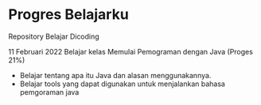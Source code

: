 # Progres Belajarku
Repository Belajar Dicoding

11 Februari 2022
Belajar kelas Memulai Pemograman dengan Java (Proges 21%)
* Belajar tentang apa itu Java dan alasan menggunakannya.
* Belajar tools yang dapat digunakan untuk menjalankan bahasa pemgoraman java
